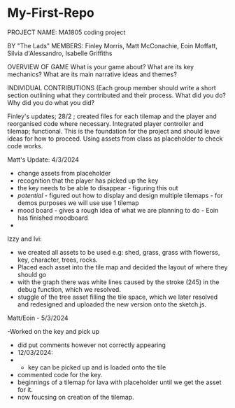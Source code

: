 # My-First-Repo

PROJECT NAME: MA1805 coding project

BY "The Lads"
MEMBERS: Finley Morris, Matt McConachie, Eoin Moffatt, Silvia d'Alessandro, Isabelle Griffiths 

OVERVIEW OF GAME
What is your game about? What are its key mechanics? What are its main narrative
ideas and themes?

INDIVIDUAL CONTRIBUTIONS
(Each group member should write a short section outlining what they contributed
and their process. What did you do? Why did you do what you did?

Finley's updates;
28/2 ; created files for each tilemap and the player and reorganised code where necessary. Integrated player controller and tilemap; functional. This is the foundation for the project and should leave ideas for how to proceed. Using assets from class as placeholder to check code works. 


Matt's Update: 4/3/2024 
- change assets from placeholder
- recognition that the player has picked up the key
- the key needs to be able to disappear - figuring this out
- *potential* - figured out how to display and design multiple tilemaps - for demos purposes we will use use 1 tilemap
- mood board - gives a rough idea of what we are planning to do - Eoin has finished moodboard
- 

Izzy and Ivi:
- we created all assets to be used
e.g: shed, grass, grass with flowerss, key, character, trees, rocks.
- Placed each asset into the tile map and decided the layout of where they should go 
- with the graph there was white lines caused by the stroke (245) in the debug function, which we resolved. 
- stuggle of the tree asset filling the tile space, which we later resolved and redesigned and uploaded the new version onto the sketch.js. 

Matt/Eoin - 5/3/2024

-Worked on the key and pick up 
- did put comments however not correctly appearing
- 12/03/2024:
-  - key can be picked up and is loaded onto the tile
- commented code for the key.
- beginnings of a tilemap for lava with placeholder until we get the asset for it.
- now foucsing on creation of the tilemap. 
  

